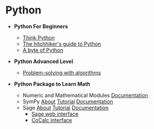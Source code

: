 # Python

- **Python For Beginners**
  - [Think Python](https://greenteapress.com/wp/think-python-2e/)
  - [The hitchhiker's guide to Python](https://docs.python-guide.org/intro/learning/)
  - [A byte of Python](https://python.swaroopch.com/)

- **Python Advanced Level**
  - [Problem-solving with algorithms ](https://runestone.academy/runestone/books/published/pythonds/index.html)

- **Python Package to Learn Math**
  - Numeric and Mathematical Modules [Documentation](https://docs.python.org/3/library/numeric.html)
  - SymPy [About](https://www.sympy.org/en/index.html) [Tutorial](https://docs.sympy.org/latest/tutorial/intro.html#what-is-symbolic-computation) [Documentation](https://docs.sympy.org/latest/index.html)
  - Sage [About](https://www.sagemath.org/) [Tutorial](https://doc.sagemath.org/pdf/en/thematic_tutorials/thematic_tutorials.pdf) [Documentation](https://doc.sagemath.org/html/en/tutorial/introduction.html#installation)
    - [Sage web interface](https://sagecell.sagemath.org/)
    - [CoCalc interface](https://cocalc.com/?utm_source=sagemath.org&utm_medium=icon)
